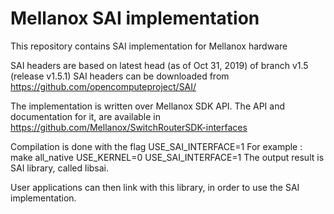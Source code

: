 Mellanox SAI implementation
============================

This repository contains SAI implementation for Mellanox hardware

SAI headers are based on latest head (as of Oct 31, 2019) of branch v1.5 (release v1.5.1) SAI headers can be 
downloaded from https://github.com/opencomputeproject/SAI/

The implementation is written over Mellanox SDK API. The API and documentation for it, are available in
https://github.com/Mellanox/SwitchRouterSDK-interfaces

Compilation is done with the flag USE_SAI_INTERFACE=1
For example : make all_native USE_KERNEL=0 USE_SAI_INTERFACE=1
The output result is SAI library, called libsai.

User applications can then link with this library, in order to use the SAI implementation.
